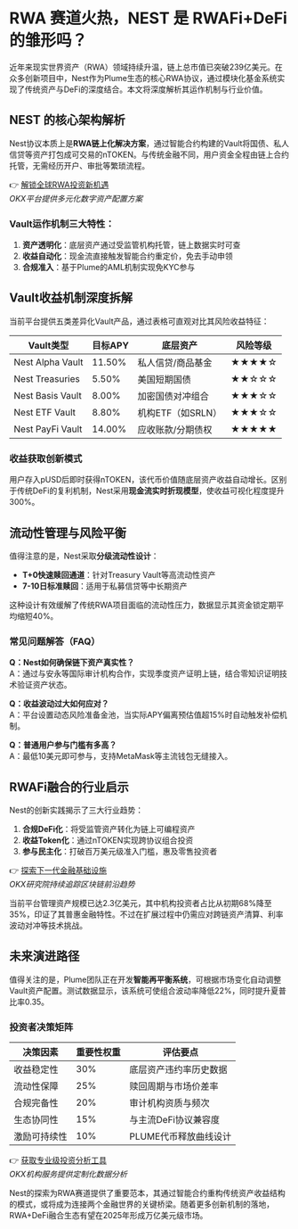 # RWA 赛道火热，NEST 是 RWAFi+DeFi 的雏形吗？

近年来现实世界资产（RWA）领域持续升温，链上总市值已突破239亿美元。在众多创新项目中，Nest作为Plume生态的核心RWA协议，通过模块化基金系统实现了传统资产与DeFi的深度结合。本文将深度解析其运作机制与行业价值。

## NEST 的核心架构解析

Nest协议本质上是**RWA链上化解决方案**，通过智能合约构建的Vault将国债、私人信贷等资产打包成可交易的nTOKEN。与传统金融不同，用户资金全程由链上合约托管，无需经历开户、审批等繁琐流程。

👉 [解锁全球RWA投资新机遇](https://bit.ly/okx_welcome)  
*OKX平台提供多元化数字资产配置方案*

### Vault运作机制三大特性：
1. **资产透明化**：底层资产通过受监管机构托管，链上数据实时可查
2. **收益自动化**：现金流直接触发智能合约重定价，免去手动申领
3. **合规准入**：基于Plume的AML机制实现免KYC参与

## Vault收益机制深度拆解

当前平台提供五类差异化Vault产品，通过表格可直观对比其风险收益特征：

| Vault类型          | 目标APY  | 底层资产                 | 风险等级 |
|--------------------|----------|--------------------------|----------|
| Nest Alpha Vault   | 11.50%   | 私人信贷/商品基金        | ★★★★☆    |
| Nest Treasuries    | 5.50%    | 美国短期国债             | ★★☆☆☆    |
| Nest Basis Vault   | 8.00%    | 加密国债对冲组合         | ★★★☆☆    |
| Nest ETF Vault     | 8.80%    | 机构ETF（如SRLN）        | ★★★☆☆    |
| Nest PayFi Vault   | 14.00%   | 应收账款/分期债权        | ★★★★★    |

### 收益获取创新模式
用户存入pUSD后即时获得nTOKEN，该代币价值随底层资产收益自动增长。区别于传统DeFi的复利机制，Nest采用**现金流实时折现模型**，使收益可视化程度提升300%。

## 流动性管理与风险平衡

值得注意的是，Nest采取**分级流动性设计**：
- **T+0快速赎回通道**：针对Treasury Vault等高流动性资产
- **7-10日标准赎回**：适用于私募信贷等中长期资产

这种设计有效缓解了传统RWA项目面临的流动性压力，数据显示其资金锁定期平均缩短40%。

### 常见问题解答（FAQ）

**Q：Nest如何确保链下资产真实性？**  
A：通过与安永等国际审计机构合作，实现季度资产证明上链，结合零知识证明技术验证资产状态。

**Q：收益波动过大如何应对？**  
A：平台设置动态风险准备金池，当实际APY偏离预估值超15%时自动触发补偿机制。

**Q：普通用户参与门槛有多高？**  
A：最低10美元即可参与，支持MetaMask等主流钱包无缝接入。

## RWAFi融合的行业启示

Nest的创新实践揭示了三大行业趋势：
1. **合规DeFi化**：将受监管资产转化为链上可编程资产
2. **收益Token化**：通过nTOKEN实现跨协议组合投资
3. **参与民主化**：打破百万美元级准入门槛，惠及零售投资者

👉 [探索下一代金融基础设施](https://bit.ly/okx_welcome)  
*OKX研究院持续追踪区块链前沿趋势*

当前平台管理资产规模已达2.3亿美元，其中机构投资者占比从初期68%降至35%，印证了其普惠金融特性。不过在扩展过程中仍需应对跨链资产清算、利率波动对冲等技术挑战。

## 未来演进路径

值得关注的是，Plume团队正在开发**智能再平衡系统**，可根据市场变化自动调整Vault资产配置。测试数据显示，该系统可使组合波动率降低22%，同时提升夏普比率0.35。

### 投资者决策矩阵

| 决策因素       | 重要性权重 | 评估要点                  |
|----------------|------------|---------------------------|
| 收益稳定性     | 30%        | 底层资产违约率历史数据    |
| 流动性保障     | 25%        | 赎回周期与市场价差率      |
| 合规完备性     | 20%        | 审计机构资质与频次        |
| 生态协同性     | 15%        | 与主流DeFi协议兼容度      |
| 激励可持续性   | 10%        | PLUME代币释放曲线设计     |

👉 [获取专业级投资分析工具](https://bit.ly/okx_welcome)  
*OKX机构服务提供定制化数据分析*

Nest的探索为RWA赛道提供了重要范本，其通过智能合约重构传统资产收益结构的模式，或将成为连接两个金融世界的关键桥梁。随着更多创新机制的落地，RWA+DeFi融合生态有望在2025年形成万亿美元级市场。